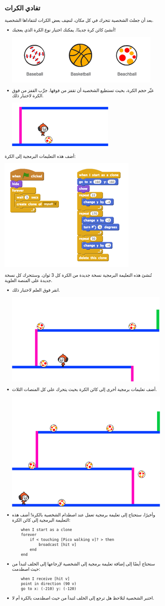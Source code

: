 ## تفادي الكرات

بعد أن جعلتَ الشخصية تتحرك في كل مكان، لنضِف بعض الكرات لتتفاداها الشخصية.



+ أنشئ كائن كرة جديدًا. يمكنك اختيار نوع الكرة الذي يعجبك!

	![screenshot](images/dodge-balls.png)

+ غيِّر حجم الكرة، بحيث تستطيع الشخصية أن تقفز من فوقها. جرِّب القفز من فوق الكرة لاختبار ذلك. 

	![screenshot](images/dodge-ball-resize.png)

أضف هذه التعليمات البرمجية إلى الكرة:

 ![screenshot](images/dodge-ball-motion.png)

 تُنشئ هذه التعليمة البرمجية نسخة جديدة من الكرة كل 3 ثوان. وستتحرك كل نسخة جديدة على المنصة العلوية.

+ انقر فوق العلم لاختبار ذلك.

	![screenshot](images/dodge-ball-test.png)

+ أضف تعليمات برمجية أخرى إلى كائن الكرة بحيث يتحرك على كل المنصات الثلاث.

	![screenshot](images/dodge-ball-more-motion.png)

+ وأخيرًا، ستحتاج إلى تعليمة برمجية تعمل عند اصطدام الشخصية بالكرة! أضف هذه التعليمة البرمجية إلى كائن الكرة:

	```blocks
		when I start as a clone
		forever
			if < touching [Pico walking v]? > then
				broadcast [hit v]
			end
		end
	```

+ ستحتاج أيضًا إلى إضافة تعليمة برمجية إلى الشخصية لإرجاعها إلى الخلف لتبدأ من حيث اصطدمت:

	```blocks
		when I receive [hit v]
		point in direction (90 v)
		go to x: (-210) y: (-120)
	```

+ اختبر الشخصية لتلاحظ هل ترجع إلى الخلف لتبدأ من حيث اصطدمت بالكرة أم لا.




